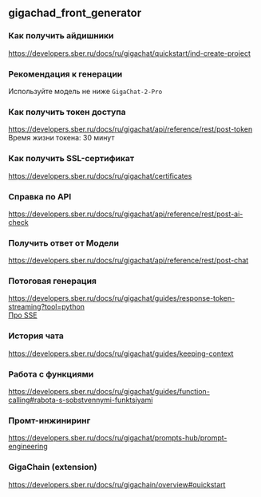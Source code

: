## gigachad_front_generator

### Как получить айдишники
https://developers.sber.ru/docs/ru/gigachat/quickstart/ind-create-project


### Рекомендация к генерации
Используйте модель не ниже `GigaChat-2-Pro`

### Как получить токен доступа
https://developers.sber.ru/docs/ru/gigachat/api/reference/rest/post-token  
Время жизни токена: 30 минут

### Как получить SSL-сертификат
https://developers.sber.ru/docs/ru/gigachat/certificates

### Справка по API
https://developers.sber.ru/docs/ru/gigachat/api/reference/rest/post-ai-check


### Получить ответ от Модели
https://developers.sber.ru/docs/ru/gigachat/api/reference/rest/post-chat


### Потоговая генерация
https://developers.sber.ru/docs/ru/gigachat/guides/response-token-streaming?tool=python  
[Про SSE](https://developer.mozilla.org/en-US/docs/Web/API/Server-sent_events/Using_server-sent_events#event_stream_format)

### История чата
https://developers.sber.ru/docs/ru/gigachat/guides/keeping-context

### Работа с функциями
https://developers.sber.ru/docs/ru/gigachat/guides/function-calling#rabota-s-sobstvennymi-funktsiyami

### Промт-инжиниринг
https://developers.sber.ru/docs/ru/gigachat/prompts-hub/prompt-engineering


### GigaChain (extension)
https://developers.sber.ru/docs/ru/gigachain/overview#quickstart